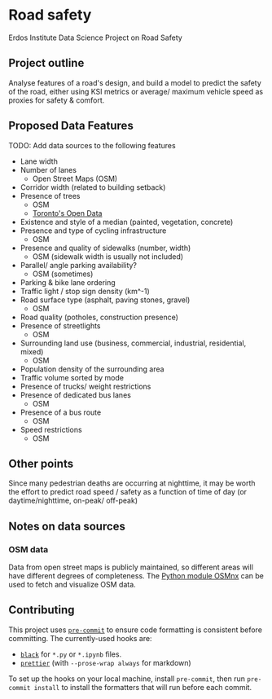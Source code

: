# Road safety

Erdos Institute Data Science Project on Road Safety

## Project outline

Analyse features of a road's design, and build a model to predict the safety of
the road, either using KSI metrics or average/ maximum vehicle speed as proxies
for safety & comfort.

## Proposed Data Features

TODO: Add data sources to the following features

- Lane width
- Number of lanes
  - Open Street Maps (OSM)
- Corridor width (related to building setback)
- Presence of trees
  - OSM
  - [Toronto's Open Data][TOD]
- Existence and style of a median (painted, vegetation, concrete)
- Presence and type of cycling infrastructure
  - OSM
- Presence and quality of sidewalks (number, width)
  - OSM (sidewalk width is usually not included)
- Parallel/ angle parking availability?
  - OSM (sometimes)
- Parking & bike lane ordering
- Traffic light / stop sign density (km^-1)
- Road surface type (asphalt, paving stones, gravel)
  - OSM
- Road quality (potholes, construction presence)
- Presence of streetlights
  - OSM
- Surrounding land use (business, commercial, industrial, residential, mixed)
  - OSM
- Population density of the surrounding area
- Traffic volume sorted by mode
- Presence of trucks/ weight restrictions
- Presence of dedicated bus lanes
  - OSM
- Presence of a bus route
  - OSM
- Speed restrictions
  - OSM

## Other points

Since many pedestrian deaths are occurring at nighttime, it may be worth the
effort to predict road speed / safety as a function of time of day (or
daytime/nighttime, on-peak/ off-peak)

## Notes on data sources

### OSM data

Data from open street maps is publicly maintained, so different areas will have
different degrees of completeness. The [Python module OSMnx][OSMPy] can be used
to fetch and visualize OSM data.

## Contributing

This project uses [`pre-commit`](https://pre-commit.com/) to ensure code
formatting is consistent before committing. The currently-used hooks are:

- [`black`](https://black.readthedocs.io/en/stable) for `*.py` or `*.ipynb`
  files.
- [`prettier`](https://prettier.io/) (with `--prose-wrap always` for markdown)

To set up the hooks on your local machine, install `pre-commit`, then run
`pre-commit install` to install the formatters that will run before each commit.

[TOD]: https://open.toronto.ca/dataset/street-tree-data/
[OSMPy]: https://pygis.io/docs/d_access_osm.html
